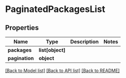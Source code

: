 # PaginatedPackagesList

## Properties
Name | Type | Description | Notes
------------ | ------------- | ------------- | -------------
**packages** | **list[object]** |  | 
**pagination** | **object** |  | 

[[Back to Model list]](../README.md#documentation-for-models) [[Back to API list]](../README.md#documentation-for-api-endpoints) [[Back to README]](../README.md)


